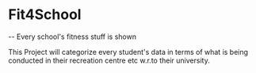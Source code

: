 # Fit4School
-- Every school's fitness stuff is shown

This Project will categorize every student's data in terms of what is being conducted in their recreation centre etc w.r.to their university.

